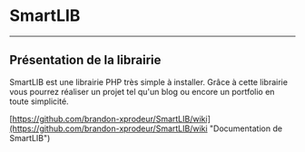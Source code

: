 # **SmartLIB** #
___
## Présentation de la librairie ##
SmartLIB est une librairie PHP très simple à installer. Grâce à cette librairie vous pourrez réaliser un projet tel qu'un blog ou encore un portfolio en toute simplicité.

[https://github.com/brandon-xprodeur/SmartLIB/wiki](https://github.com/brandon-xprodeur/SmartLIB/wiki "Documentation de SmartLIB")

